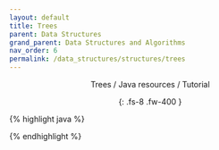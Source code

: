 ```yaml
---
layout: default
title: Trees
parent: Data Structures
grand_parent: Data Structures and Algorithms
nav_order: 6
permalink: /data_structures/structures/trees
---
```

<div align="center" markdown="1">
Trees / Java resources / Tutorial

{: .fs-8 .fw-400 }
</div>

{% highlight java %}

{% endhighlight %}